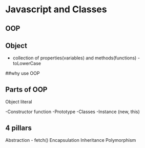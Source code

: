 # Javascript and Classes

## OOP 

## Object
- collection of properties(variables) and methods(functions)
-toLowerCase

##why use OOP

## Parts of OOP
Object literal

-Constructor function
-Prototype
-Classes
-Instance (new, this)

## 4 pillars
Abstraction - fetch()
Encapsulation
Inheritance
Polymorphism